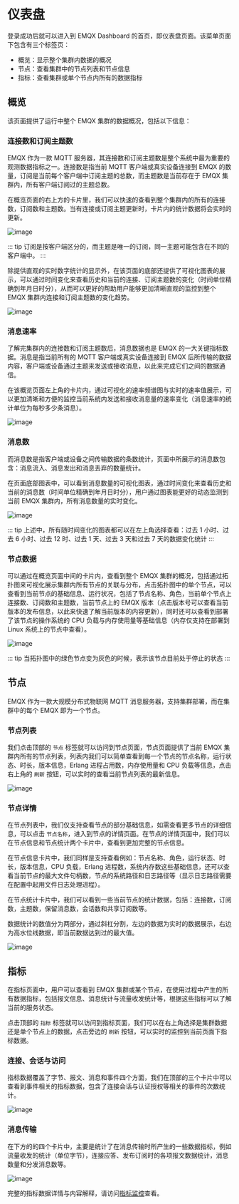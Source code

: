 # 仪表盘

登录成功后就可以进入到 EMQX Dashboard 的首页，即仪表盘页面。该菜单页面下包含有三个标签页：

- 概览：显示整个集群内数据的概况
- 节点：查看集群中的节点列表和节点信息
- 指标：查看集群或单个节点内所有的数据指标

## 概览

该页面提供了运行中整个 EMQX 集群的数据概况，包括以下信息：

### 连接数和订阅主题数

EMQX 作为一款 MQTT 服务器，其连接数和订阅主题数是整个系统中最为重要的观测数据指标之一。连接数是指当前 MQTT 客户端或真实设备连接到 EMQX 的数量，订阅是当前每个客户端中订阅主题的总数，而主题数是当前存在于 EMQX 集群内，所有客户端订阅过的主题总数。

在概览页面的右上方的卡片里，我们可以快速的查看到整个集群内的所有的连接数，订阅数和主题数。当有连接或订阅主题更新时，卡片内的统计数据将会实时的更新。

![image](./assets/overview-1.png)

::: tip
订阅是按客户端区分的，而主题是唯一的订阅，同一主题可能包含在不同的客户端中。
:::

除提供直观的实时数字统计的显示外，在该页面的底部还提供了可视化图表的展示，可以通过时间变化来查看历史和当前的连接、订阅主题数的变化（时间单位精确到年月日时分），从而可以更好的帮助用户能够更加清晰直观的监控到整个 EMQX 集群内连接和订阅主题数的变化趋势。

![image](./assets/overview-2.png)

### 消息速率

了解完集群内的连接数和订阅主题数后，消息数据也是 EMQX 的一大关键指标数据。消息是指当前所有的 MQTT 客户端或真实设备连接到 EMQX 后所传输的数据内容，客户端或设备通过主题来发送或接收消息，以此来完成它们之间的数据通信。

在该概览页面左上角的卡片内，通过可视化的速率频谱图与实时的速率值展示，可以更加清晰和方便的监控当前系统内发送和接收消息量的速率变化（消息速率的统计单位为每秒多少条消息）。

![image](./assets/overview-3.png)

### 消息数

而消息数是指客户端或设备之间传输数据的条数统计，页面中所展示的消息数包含：消息流入、消息发出和消息丢弃的数量统计。

在页面底部图表中，可以看到消息数量的可视化图表，通过时间变化来查看历史和当前的消息数（时间单位精确到年月日时分），用户通过图表能更好的动态监测到当前 EMQX 集群内，所有消息数量的实时变化。

![image](./assets/overview-4.png)

::: tip
上述中，所有随时间变化的图表都可以在左上角选择查看：过去 1 小时、过去 6 小时、过去 12 时、过去 1 天、过去 3 天和过去 7 天的数据变化统计
:::

### 节点数据

可以通过在概览页面中间的卡片内，查看到整个 EMQX 集群的概况，包括通过拓扑图来可视化展示集群内所有节点的关联与分布，点击拓扑图中的单个节点，可以查看到当前节点的基础信息、运行状况，包括了节点名称、角色，当前单个节点上连接数、订阅数和主题数，当前节点上的 EMQX 版本（点击版本号可以查看当前版本的发布信息，以此来快速了解当前版本的内容更新），同时还可以查看到部署了该节点的操作系统的 CPU 负载与内存使用量等基础信息（内存仅支持在部署到 Linux 系统上的节点中查看）。

![image](./assets/overview-5.png)

::: tip
当拓扑图中的绿色节点变为灰色的时候，表示该节点目前处于停止的状态
:::

## 节点

EMQX 作为一款大规模分布式物联网 MQTT 消息服务器，支持集群部署，而在集群中的每个 EMQX 即为一个节点。

### 节点列表

我们点击顶部的 `节点` 标签就可以访问到节点页面，节点页面提供了当前 EMQX 集群内所有的节点列表，列表内我们可以简单查看到每一个节点的节点名称，运行状态、时长，版本信息，Erlang 进程占用数，内存使用量和 CPU 负载等信息，点击右上角的 `刷新` 按钮，可以实时的查看当前节点列表的最新信息。

![image](./assets/nodes.png)

### 节点详情

在节点列表中，我们仅支持查看节点的部分基础信息，如需查看更多节点的详细信息，可以点击 `节点名称`，进入到节点的详情页面。在节点的详情页面中，我们可以在节点信息和节点统计两个卡片中，查看到更加完整的节点信息。

在节点信息卡片中，我们同样是支持查看例如：节点名称、角色，运行状态、时长，版本信息，CPU 负载，Erlang 进程数，系统内存数这些基础信息，还可以查看当前节点的最大文件句柄数，节点的系统路径和日志路径等（显示日志路径需要在配置中起用文件日志处理进程）。

在节点统计卡片中，我们可以看到一些当前节点的统计数据，包括：连接数，订阅数，主题数，保留消息数，会话数和共享订阅数等。

数据统计的数值分为两部分，通过斜杠分割，左边的数据为实时的数据展示，右边为高水位线数据，即当前数据达到过的最大值。

![image](./assets/node-detail.png)

## 指标

在指标页面中，用户可以查看到 EMQX 集群或某个节点，在使用过程中产生的所有数据指标，包括报文信息、消息统计与流量收发统计等，根据这些指标可以了解当前的服务状态。

点击顶部的 `指标` 标签就可以访问到指标页面，我们可以在右上角选择是集群数据还是单个节点上的数据，点击旁边的 `刷新` 按钮，可以实时的监控到当前页面下指标数据。

### 连接、会话与访问

指标数据覆盖了字节、报文、消息和事件四个方面，我们在顶部的三个卡片中可以查看到事件相关的指标数据，包含了连接会话与认证授权等相关的事件的次数统计。

![image](./assets/metrics-1.png)

### 消息传输

在下方的的四个卡片中，主要是统计了在消息传输时所产生的一些数据指标，例如流量收发的统计（单位字节），连接应答、发布订阅时的各项报文数据统计，消息数量和分发消息数等。

![image](./assets/metrics-2.png)

完整的指标数据详情与内容解释，请访问[指标监控](../observability/metrics-and-stats.md)查看。
